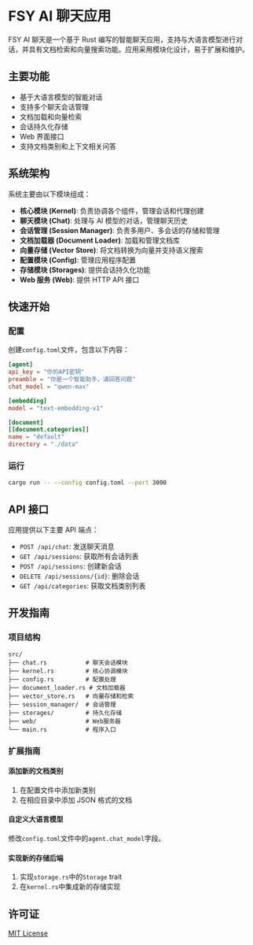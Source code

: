 # FSY AI 聊天应用

FSY AI 聊天是一个基于 Rust 编写的智能聊天应用，支持与大语言模型进行对话，并具有文档检索和向量搜索功能。应用采用模块化设计，易于扩展和维护。

## 主要功能

- 基于大语言模型的智能对话
- 支持多个聊天会话管理
- 文档加载和向量检索
- 会话持久化存储
- Web 界面接口
- 支持文档类别和上下文相关问答

## 系统架构

系统主要由以下模块组成：

- **核心模块 (Kernel)**: 负责协调各个组件，管理会话和代理创建
- **聊天模块 (Chat)**: 处理与 AI 模型的对话，管理聊天历史
- **会话管理 (Session Manager)**: 负责多用户、多会话的存储和管理
- **文档加载器 (Document Loader)**: 加载和管理文档库
- **向量存储 (Vector Store)**: 将文档转换为向量并支持语义搜索
- **配置模块 (Config)**: 管理应用程序配置
- **存储模块 (Storages)**: 提供会话持久化功能
- **Web 服务 (Web)**: 提供 HTTP API 接口

## 快速开始

### 配置

创建`config.toml`文件，包含以下内容：

```toml
[agent]
api_key = "你的API密钥"
preamble = "你是一个智能助手，请回答问题"
chat_model = "qwen-max"

[embedding]
model = "text-embedding-v1"

[document]
[[document.categories]]
name = "default"
directory = "./data"
```

### 运行

```bash
cargo run -- --config config.toml --port 3000
```

## API 接口

应用提供以下主要 API 端点：

- `POST /api/chat`: 发送聊天消息
- `GET /api/sessions`: 获取所有会话列表
- `POST /api/sessions`: 创建新会话
- `DELETE /api/sessions/{id}`: 删除会话
- `GET /api/categories`: 获取文档类别列表

## 开发指南

### 项目结构

```
src/
├── chat.rs           # 聊天会话模块
├── kernel.rs         # 核心协调模块
├── config.rs         # 配置处理
├── document_loader.rs # 文档加载器
├── vector_store.rs   # 向量存储和检索
├── session_manager/  # 会话管理
├── storages/         # 持久化存储
├── web/              # Web服务器
└── main.rs           # 程序入口
```

### 扩展指南

#### 添加新的文档类别

1. 在配置文件中添加新类别
2. 在相应目录中添加 JSON 格式的文档

#### 自定义大语言模型

修改`config.toml`文件中的`agent.chat_model`字段。

#### 实现新的存储后端

1. 实现`storage.rs`中的`Storage` trait
2. 在`kernel.rs`中集成新的存储实现

## 许可证

[MIT License](LICENSE)
